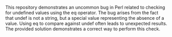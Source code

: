 This repository demonstrates an uncommon bug in Perl related to checking for undefined values using the eq operator.  The bug arises from the fact that undef is not a string, but a special value representing the absence of a value.  Using eq to compare against undef often leads to unexpected results.  The provided solution demonstrates a correct way to perform this check.